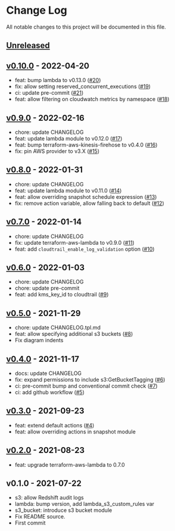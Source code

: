 # Change Log

All notable changes to this project will be documented in this file.

<a name="unreleased"></a>
## [Unreleased]



<a name="v0.10.0"></a>
## [v0.10.0] - 2022-04-20

- feat: bump lambda to v0.13.0 ([#20](https://github.com/observeinc/terraform-aws-lambda/issues/20))
- fix: allow setting reserved_concurrent_executions ([#19](https://github.com/observeinc/terraform-aws-lambda/issues/19))
- ci: update pre-commit ([#21](https://github.com/observeinc/terraform-aws-lambda/issues/21))
- feat: allow filtering on cloudwatch metrics by namespace ([#18](https://github.com/observeinc/terraform-aws-lambda/issues/18))


<a name="v0.9.0"></a>
## [v0.9.0] - 2022-02-16

- chore: update CHANGELOG
- feat: update lambda module to v0.12.0 ([#17](https://github.com/observeinc/terraform-aws-lambda/issues/17))
- feat: bump terraform-aws-kinesis-firehose to v0.4.0 ([#16](https://github.com/observeinc/terraform-aws-lambda/issues/16))
- fix: pin AWS provider to v3.X ([#15](https://github.com/observeinc/terraform-aws-lambda/issues/15))


<a name="v0.8.0"></a>
## [v0.8.0] - 2022-01-31

- chore: update CHANGELOG
- feat: update lambda module to v0.11.0 ([#14](https://github.com/observeinc/terraform-aws-lambda/issues/14))
- feat: allow overriding snapshot schedule expression ([#13](https://github.com/observeinc/terraform-aws-lambda/issues/13))
- fix: remove action variable, allow falling back to default ([#12](https://github.com/observeinc/terraform-aws-lambda/issues/12))


<a name="v0.7.0"></a>
## [v0.7.0] - 2022-01-14

- chore: update CHANGELOG
- fix: update terraform-aws-lambda to v0.9.0 ([#11](https://github.com/observeinc/terraform-aws-lambda/issues/11))
- feat: add `cloudtrail_enable_log_validation` option ([#10](https://github.com/observeinc/terraform-aws-lambda/issues/10))


<a name="v0.6.0"></a>
## [v0.6.0] - 2022-01-03

- chore: update CHANGELOG
- chore: update pre-commit
- feat: add kms_key_id to cloudtrail ([#9](https://github.com/observeinc/terraform-aws-lambda/issues/9))


<a name="v0.5.0"></a>
## [v0.5.0] - 2021-11-29

- chore: update CHANGELOG.tpl.md
- feat: allow specifying additional s3 buckets ([#8](https://github.com/observeinc/terraform-aws-lambda/issues/8))
- Fix diagram indents


<a name="v0.4.0"></a>
## [v0.4.0] - 2021-11-17

- docs: update CHANGELOG
- fix: expand permissions to include s3:GetBucketTagging ([#6](https://github.com/observeinc/terraform-aws-lambda/issues/6))
- ci: pre-commit bump and conventional commit check ([#7](https://github.com/observeinc/terraform-aws-lambda/issues/7))
- ci: add github workflow ([#5](https://github.com/observeinc/terraform-aws-lambda/issues/5))


<a name="v0.3.0"></a>
## [v0.3.0] - 2021-09-23

- feat: extend default actions ([#4](https://github.com/observeinc/terraform-aws-lambda/issues/4))
- feat: allow overriding actions in snapshot module


<a name="v0.2.0"></a>
## [v0.2.0] - 2021-08-23

- feat: upgrade terraform-aws-lambda to 0.7.0


<a name="v0.1.0"></a>
## v0.1.0 - 2021-07-22

- s3: allow Redshift audit logs
- lambda: bump version, add lambda_s3_custom_rules var
- s3_bucket: introduce s3 bucket module
- Fix README source.
- First commit


[Unreleased]: https://github.com/observeinc/terraform-aws-lambda/compare/v0.10.0...HEAD
[v0.10.0]: https://github.com/observeinc/terraform-aws-lambda/compare/v0.9.0...v0.10.0
[v0.9.0]: https://github.com/observeinc/terraform-aws-lambda/compare/v0.8.0...v0.9.0
[v0.8.0]: https://github.com/observeinc/terraform-aws-lambda/compare/v0.7.0...v0.8.0
[v0.7.0]: https://github.com/observeinc/terraform-aws-lambda/compare/v0.6.0...v0.7.0
[v0.6.0]: https://github.com/observeinc/terraform-aws-lambda/compare/v0.5.0...v0.6.0
[v0.5.0]: https://github.com/observeinc/terraform-aws-lambda/compare/v0.4.0...v0.5.0
[v0.4.0]: https://github.com/observeinc/terraform-aws-lambda/compare/v0.3.0...v0.4.0
[v0.3.0]: https://github.com/observeinc/terraform-aws-lambda/compare/v0.2.0...v0.3.0
[v0.2.0]: https://github.com/observeinc/terraform-aws-lambda/compare/v0.1.0...v0.2.0
